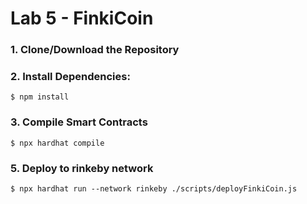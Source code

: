 # Lab 5 - FinkiCoin

### 1. Clone/Download the Repository

### 2. Install Dependencies:
```
$ npm install
```

### 3. Compile Smart Contracts
```
$ npx hardhat compile
```

### 5. Deploy to rinkeby network 
```
$ npx hardhat run --network rinkeby ./scripts/deployFinkiCoin.js
```
